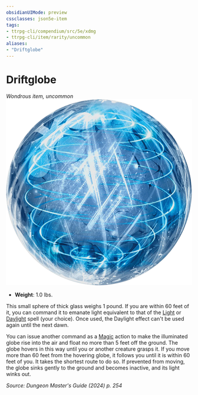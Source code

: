 ```yaml
---
obsidianUIMode: preview
cssclasses: json5e-item
tags:
- ttrpg-cli/compendium/src/5e/xdmg
- ttrpg-cli/item/rarity/uncommon
aliases: 
- "Driftglobe"
---
```

# Driftglobe
*Wondrous item, uncommon*  
![](Інструменти%20ДМ/CLI/items/img/driftglobe.webp#right)

- **Weight**: 1.0 lbs.

This small sphere of thick glass weighs 1 pound. If you are within 60 feet of it, you can command it to emanate light equivalent to that of the [Light](Інструменти%20ДМ/CLI/spells/light-xphb.md) or [Daylight](Інструменти%20ДМ/CLI/spells/daylight-xphb.md) spell (your choice). Once used, the Daylight effect can't be used again until the next dawn.

You can issue another command as a [Magic](Інструменти%20ДМ/CLI/rules/actions.md#Magic) action to make the illuminated globe rise into the air and float no more than 5 feet off the ground. The globe hovers in this way until you or another creature grasps it. If you move more than 60 feet from the hovering globe, it follows you until it is within 60 feet of you. It takes the shortest route to do so. If prevented from moving, the globe sinks gently to the ground and becomes inactive, and its light winks out.

*Source: Dungeon Master's Guide (2024) p. 254*